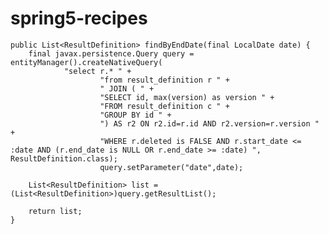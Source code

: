 # spring5-recipes
    public List<ResultDefinition> findByEndDate(final LocalDate date) {
        final javax.persistence.Query query =  entityManager().createNativeQuery(
                "select r.* " +
                        "from result_definition r " +
                        " JOIN ( " +
                        "SELECT id, max(version) as version " +
                        "FROM result_definition c " +
                        "GROUP BY id " +
                        ") AS r2 ON r2.id=r.id AND r2.version=r.version " +
                        "WHERE r.deleted is FALSE AND r.start_date <= :date AND (r.end_date is NULL OR r.end_date >= :date) ", ResultDefinition.class);
                        query.setParameter("date",date);

        List<ResultDefinition> list = (List<ResultDefinition>)query.getResultList();

        return list;
    }
